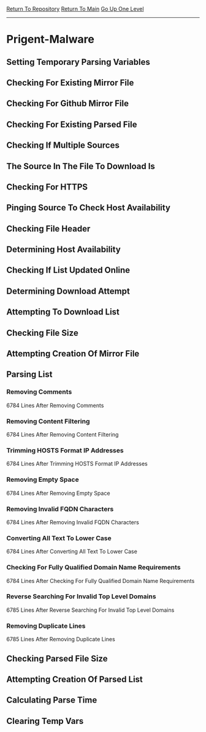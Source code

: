 [Return To Repository](https://github.com/deathbybandaid/piholeparser/)
[Return To Main](https://github.com/deathbybandaid/piholeparser/blob/master/RecentRunLogs/Mainlog.md)
[Go Up One Level](https://github.com/deathbybandaid/piholeparser/blob/master/RecentRunLogs/TopLevelScripts/30-Processing-External-Blacklists.md)
____________________________________
# Prigent-Malware
## Setting Temporary Parsing Variables
## Checking For Existing Mirror File
## Checking For Github Mirror File
## Checking For Existing Parsed File
## Checking If Multiple Sources
## The Source In The File To Download Is
## Checking For HTTPS
## Pinging Source To Check Host Availability
## Checking File Header
## Determining Host Availability
## Checking If List Updated Online
## Determining Download Attempt
## Attempting To Download List
## Checking File Size
## Attempting Creation Of Mirror File
## Parsing List
### Removing Comments
6784 Lines After Removing Comments
### Removing Content Filtering
6784 Lines After Removing Content Filtering
### Trimming HOSTS Format IP Addresses
6784 Lines After Trimming HOSTS Format IP Addresses
### Removing Empty Space
6784 Lines After Removing Empty Space
### Removing Invalid FQDN Characters
6784 Lines After Removing Invalid FQDN Characters
### Converting All Text To Lower Case
6784 Lines After Converting All Text To Lower Case
### Checking For Fully Qualified Domain Name Requirements
6784 Lines After Checking For Fully Qualified Domain Name Requirements
### Reverse Searching For Invalid Top Level Domains
6785 Lines After Reverse Searching For Invalid Top Level Domains
### Removing Duplicate Lines
6785 Lines After Removing Duplicate Lines
## Checking Parsed File Size
## Attempting Creation Of Parsed List
## Calculating Parse Time
## Clearing Temp Vars
